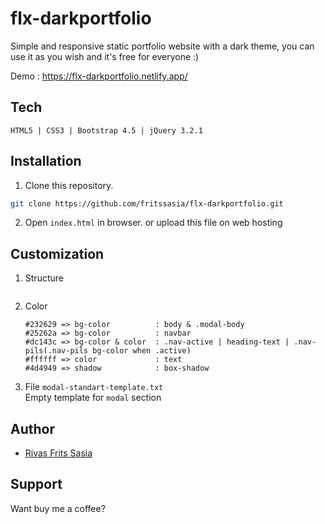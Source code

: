 # flx-darkportfolio
<!-- ![flx-darkportfolio](https://github.com/fritssasia/flx-darkportfolio/blob/master/screenshot-preview.png?raw=true) -->

Simple and responsive static portfolio website with a dark theme,
you can use it as you wish and it's free for everyone :)

Demo : https://flx-darkportfolio.netlify.app/

## Tech
```
HTML5 | CSS3 | Bootstrap 4.5 | jQuery 3.2.1
```
## Installation
1. Clone this repository.
```bash
git clone https://github.com/fritssasia/flx-darkportfolio.git
```
2. Open ```index.html``` in browser.
   or upload this file on web hosting

## Customization
1. Structure
   ```
   
   ```

2. Color
   ```
   #232629 => bg-color          : body & .modal-body
   #25262a => bg-color          : navbar
   #dc143c => bg-color & color  : .nav-active | heading-text | .nav-pils(.nav-pils bg-color when .active)
   #ffffff => color             : text
   #4d4949 => shadow            : box-shadow
   ```
   

3. File ```modal-standart-template.txt```<br>
   Empty template for ```modal``` section

## Author
* [Rivas Frits Sasia](https://www.facebook.com/fritslx)

## Support
Want buy me a coffee?